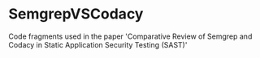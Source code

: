 # SemgrepVSCodacy
Code fragments used in the paper 'Comparative Review of Semgrep and Codacy in Static Application Security Testing (SAST)'
